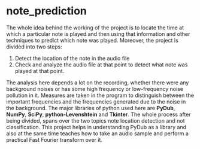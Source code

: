 # note_prediction
The whole idea behind the working of the project is to locate the time at which a particular 
note is played and then using that information and other techniques to predict which 
note was played. Moreover, the project is divided into two steps: 
1. Detect the location of the note in the audio file
2. Check and analyze the audio file at that point to detect what note was played at 
that point.

The analysis here depends a lot on the recording, whether there were any 
background noises or has some high frequency or low-frequency noise pollution in it. 
Measures are taken in the program to distinguish between the important frequencies 
and the frequencies generated due to the noise in the background. The major libraries 
of python used here are **PyDub**, **NumPy**, **SciPy**, **python-Levenshtein** and **Tkinter**. The 
whole process after being divided, spans over the two topics note location 
detection and not classification. This project helps in understanding PyDub as a 
library and also at the same time teaches how to take an audio sample and perform a 
practical Fast Fourier transform over it. 
